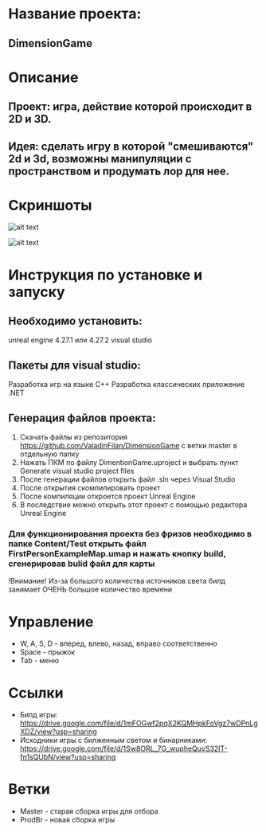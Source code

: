 # Название проекта:
## DimensionGame


# Описание
## Проект: игра, действие которой происходит в 2D и 3D.
## Идея: сделать игру в которой "смешиваются" 2d и 3d, возможны манипуляции с пространством и продумать лор для нее.


# Скриншоты

![alt text](1.PNG "Сцена игры")​

![alt text](2.PNG "Сцена игры")​


# Инструкция по установке и запуску
## Необходимо установить:
unreal engine 4.27.1 или 4.27.2
visual studio

## Пакеты для visual studio:
Разработка игр на языке C++
Разработка классических приложение .NET

## Генерация файлов проекта:
1. Скачать файлы из репозитория https://github.com/ValadinFilan/DimensionGame с ветки master в отдельную папку
2. Нажать ПКМ по файлу DimentionGame.uproject и выбрать пункт Generate visual studio project files
3. После генерации файлов открыть файл .sln через Visual Studio
4. После открытия скомпилировать проект
5. После компиляции откроется проект Unreal Engine
6. В последствие можно открыть этот проект с помощью редактора Unreal Engine

### Для функционирования проекта без фризов необходимо в папке Content/Test открыть файл FirstPersonExampleMap.umap и нажать кнопку build, сгенерировав bulid файл для карты
!Внимание! Из-за большого количества источников света билд занимает ОЧЕНЬ большое количество времени

# Управление
- W, A, S, D - вперед, влево, назад, вправо соответственно
- Space - прыжок
- Tab - меню

# Ссылки
- Билд игры: https://drive.google.com/file/d/1mFOGwf2pqX2KQMHpkFoVgz7wDPnLgXDZ/view?usp=sharing
- Исходники игры с билженным светом и бинарниками: https://drive.google.com/file/d/1Sw8ORL_7G_wupheQuvS32IT-fn1sQUbN/view?usp=sharing

# Ветки
- Master - старая сборка игры для отбора
- ProdBr - новая сборка игры
